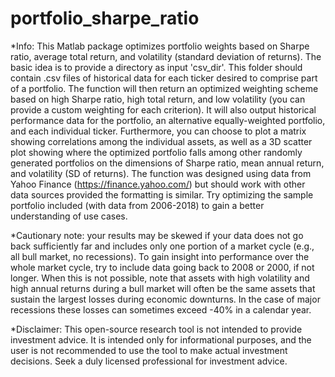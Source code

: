 # portfolio_sharpe_ratio

*Info:
This Matlab package optimizes portfolio weights based on Sharpe ratio,
average total return, and volatility (standard deviation of returns). The
basic idea is to provide a directory as input 'csv_dir'. This folder
should contain .csv files of historical data for each ticker desired to 
comprise part of a portfolio. The function will then return an optimized 
weighting scheme based on high Sharpe ratio, high total return, and low 
volatility (you can provide a custom weighting for each criterion). It 
will also output historical performance data for the portfolio, an 
alternative equally-weighted portfolio, and each individual ticker. 
Furthermore, you can choose to plot a matrix showing correlations among 
the individual assets, as well as a 3D scatter plot showing where the 
optimized portfolio falls among other randomly generated portfolios on 
the dimensions of Sharpe ratio, mean annual return, and volatility (SD of
returns). The function was designed using data from Yahoo Finance
(https://finance.yahoo.com/) but should work with other data sources
provided the formatting is similar. Try optimizing the sample portfolio 
included (with data from 2006-2018) to gain a better understanding of use
cases.

*Cautionary note: your results may be skewed if your data does not go back
sufficiently far and includes only one portion of a market cycle (e.g.,
all bull market, no recessions). To gain insight into performance over
the whole market cycle, try to include data going back to 2008 or 2000, 
if not longer. When this is not possible, note that assets with high
volatility and high annual returns during a bull market will often be the
same assets that sustain the largest losses during economic downturns.
In the case of major recessions these losses can sometimes exceed -40% 
in a calendar year.

*Disclaimer: This open-source research tool is not intended to provide 
  investment advice. It is intended only for informational purposes, and 
  the user is not recommended to use the tool to make actual investment 
  decisions. Seek a duly licensed professional for investment advice.
